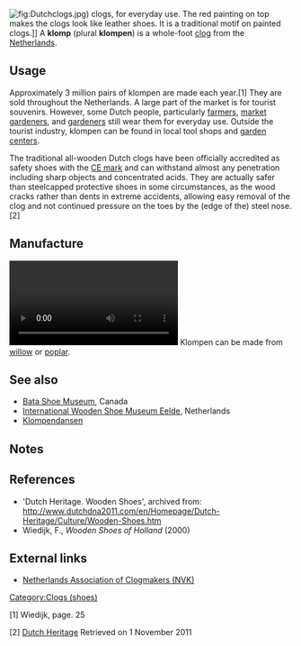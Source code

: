 ![](Dutchclogs.jpg "fig:Dutchclogs.jpg")) clogs, for everyday use. The
red painting on top makes the clogs look like leather shoes. It is a
traditional motif on painted clogs.\]\] A **klomp** (plural **klompen**)
is a whole-foot [clog](clog "wikilink") from the
[Netherlands](Netherlands "wikilink").

## Usage

Approximately 3 million pairs of klompen are made each year.[1] They are
sold throughout the Netherlands. A large part of the market is for
tourist souvenirs. However, some Dutch people, particularly
[farmers](Agriculture "wikilink"), [market
gardeners](Greenhouse#Netherlands "wikilink"), and
[gardeners](gardening "wikilink") still wear them for everyday use.
Outside the tourist industry, klompen can be found in local tool shops
and [garden centers](Garden_centre "wikilink").

The traditional all-wooden Dutch clogs have been officially accredited
as safety shoes with the [CE mark](CE_mark "wikilink") and can withstand
almost any penetration including sharp objects and concentrated acids.
They are actually safer than steelcapped protective shoes in some
circumstances, as the wood cracks rather than dents in extreme
accidents, allowing easy removal of the clog and not continued pressure
on the toes by the (edge of the) steel nose.[2]

## Manufacture

![](Klompenmakerij_van_Baas_Riphagen_Weeknummer_25-28_-_Open_Beelden_-_29460.ogv "fig:Klompenmakerij_van_Baas_Riphagen_Weeknummer_25-28_-_Open_Beelden_-_29460.ogv")
Klompen can be made from [willow](willow "wikilink") or
[poplar](Populus "wikilink").

## See also

-   [Bata Shoe Museum](Bata_Shoe_Museum "wikilink"), Canada
-   [International Wooden Shoe Museum
    Eelde](International_Wooden_Shoe_Museum_Eelde "wikilink"),
    Netherlands
-   [Klompendansen](Klompendansen "wikilink")

## Notes

## References

-   'Dutch Heritage. Wooden Shoes', archived from:
    <http://www.dutchdna2011.com/en/Homepage/Dutch-Heritage/Culture/Wooden-Shoes.htm>
-   Wiedijk, F., *Wooden Shoes of Holland* (2000)

## External links

-   [Netherlands Association of Clogmakers
    (NVK)](http://www.nederlandseverenigingvanklompenfabrikanten.nl)

[Category:Clogs (shoes)](Category:Clogs_(shoes) "wikilink")

[1] Wiedijk, page. 25

[2] [Dutch
Heritage](http://www.dutchdna2011.com/en/Homepage/Dutch-Heritage/Culture/Wooden-Shoes.htm)
Retrieved on 1 November 2011